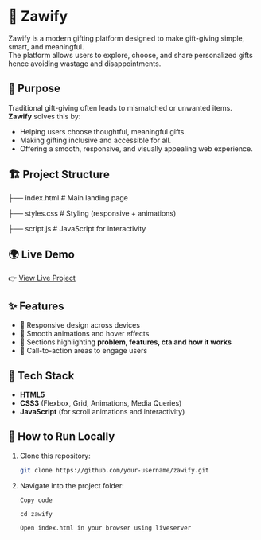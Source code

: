 # 🎁 Zawify

Zawify is a modern gifting platform designed to make gift-giving simple, smart, and meaningful.  
The platform allows users to explore, choose, and share personalized gifts hence avoiding wastage and disappointments.


## 🎯 Purpose
Traditional gift-giving often leads to mismatched or unwanted items.  
**Zawify** solves this by:
- Helping users choose thoughtful, meaningful gifts.
- Making gifting inclusive and accessible for all.
- Offering a smooth, responsive, and visually appealing web experience.




## 🏗️ Project Structure
├── index.html        # Main landing page

├── styles.css        # Styling (responsive + animations)

├── script.js         # JavaScript for interactivity           




## 🌍 Live Demo
👉 [View Live Project](https://your-live-url-here.com)  



## ✨ Features
- 📱 Responsive design across devices  
- 🎨 Smooth animations and hover effects  
- 🧩 Sections highlighting **problem, features, cta and how it works**  
- 🚀 Call-to-action areas to engage users  



## 🚀 Tech Stack
- **HTML5**  
- **CSS3** (Flexbox, Grid, Animations, Media Queries)  
- **JavaScript** (for scroll animations and interactivity)  



## 📌 How to Run Locally
1. Clone this repository:
   ```bash
   git clone https://github.com/your-username/zawify.git
2. Navigate into the project folder:

       Copy code

       cd zawify

       Open index.html in your browser using liveserver